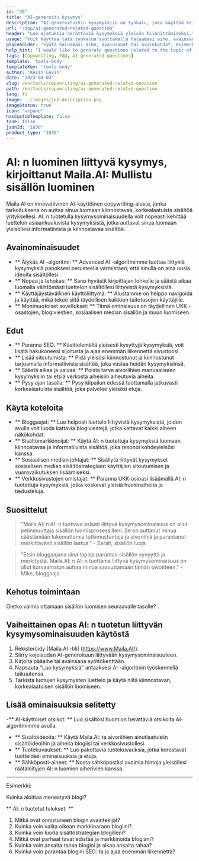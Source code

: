 ```yaml
---
id: "38"
title: "AI-generoitu kysymys"
description: "AI-generoituihin kysymyksiin on työkalu, joka käyttää keinotekoista älykkyyttä luodakseen asiaankuuluvat ja kiinnostavat kysymykset automaattisesti tietyn aiheen tai avainsanojen perusteella.  Tämä työkalu sopii täydellisesti UKK -osastojen, keskustelufoorumien, sosiaalisen median sisällön ja muun luomiseen, varmistamaan, että käsittelet kohdeyleisösi tärkeimpiä huolenaiheita."
url: "/app/ai-generated-related-question"
header: "Luo ajatuksia herättäviä kysymyksiä yleisön kiinnittämiseksi."
usage: "Voit käyttää tätä työkalua syöttämällä haluamasi aihe, avainsanat tai avainpisteet.  AI tuottaa sitten sarjan hyvin muotoiltuja, asiaankuuluvia ja kiinnostavia kysymyksiä panoksesi perusteella."
placeholder: "Syötä haluamasi aihe, avainsanat tai avainkohdat, esimerkiksi: \ n \ ntopic: Sosiaalisen median markkinointi \ nywords: Facebook, Instagram, Twitter, LinkedIn \ n \ n"
help_hint: "I would like to generate questions related to the topic of sustainable fashion."
tags: [Copywriting, FAQ, AI-generated questions]
template: 'tools-body'
templateKey: 'tools-body'
author: 'Kevin Levin'
date: "2023-04-03"
slug: /en/tools/copywriting/ai-generated-related-question
path: /en/tools/copywriting/ai-generated-related-question
lang: fi
image: ../images/job-description.png
imageStatus: true
icon: "vrpano"
hasCustomTemplate: false
tone: false
jsonId: "1038"
product_type: "1038"
---
```

# AI: n luominen liittyvä kysymys, kirjoittanut Maila.AI: Mullistu sisällön luominen

Maila.AI on innovatiivinen AI-käyttöinen copywriting-alusta, jonka tarkoituksena on auttaa sinua luomaan kiinnostavaa, korkealaatuista sisältöä yrityksellesi.  AI: n tuotetulla kysymysominaisuudella voit nopeasti kehittää luettelon asiaankuuluvista kysymyksistä, jotka auttavat sinua luomaan yleisöllesi informatiivista ja kiinnostavaa sisältöä.

## Avainominaisuudet

- ** Älykäs AI -algoritmi: ** Advanced AI -algoritmimme tuottaa liittyviä kysymyksiä panoksesi perusteella varmistaen, että sinulla on aina uusia ideoita sisältöllesi.
 - ** Nopea ja tehokas: ** Sano hyvästit kirjoittajan lohkolle ja säästä aikaa luomalla välittömästi luettelon sisältöllesi liittyvistä kysymyksistä.
 - ** Käyttäjäystävällinen käyttöliittymä: ** Alustamme on helppo navigoida ja käyttää, mikä tekee siitä täydellisen kaikkien taitotasojen käyttäjille.
 - ** Monimuotoiset sovellukset: ** Tämä ominaisuus on täydellinen UKK -osastojen, blogiviestien, sosiaalisen median sisällön ja muun luomiseen.

## Edut

- ** Paranna SEO: ** Käsittelemällä yleisesti kysyttyjä kysymyksiä, voit lisätä hakukoneesi sijoitusta ja ajaa enemmän liikennettä sivustoosi.
 - ** Lisää sitoutumista: ** Pidä yleisösi kiinnostunut ja kiinnostunut tarjoamalla informatiivista sisältöä, joka vastaa heidän kysymyksiinsä.
 - ** Säästä aikaa ja vaivaa: ** Poista tarve aivoriihien manuaaliseen kysymyksiin tai etsiä verkosta aiheisiin aiheutuvia aiheita.
 - ** Pysy ajan tasalla: ** Pysy kilpailun edessä tuottamalla jatkuvasti korkealaatuista sisältöä, joka palvelee yleisösi etuja.

## Käytä koteloita

- ** Bloggaajat: ** Luo helposti luettelo liittyvistä kysymyksistä, joiden avulla voit luoda kattavia blogiviestejä, jotka kattavat kaikki aiheen näkökohdat.
 - ** Sisältömarkkinoijat: ** Käytä AI: n tuotettuja kysymyksiä luomaan kiinnostavaa ja informatiivista sisältöä, joka resonoi kohdeyleisösi kanssa.
 - ** Sosiaalisen median johtajat: ** Sisällytä liittyvät kysymykset sosiaalisen median sisältöstrategiaan käyttäjien sitoutumisen ja vuorovaikutuksen lisäämiseksi.
 - ** Verkkosivustojen omistajat: ** Paranna UKK-osioasi lisäämällä AI: n tuotettuja kysymyksiä, jotka koskevat yleisiä huolenaiheita ja tiedusteluja.

## Suosittelut

> "Maila.AI: n AI: n tuottava asiaan liittyvä kysymysominaisuus on ollut pelinmuuttaja sisällön luomisprosessilleni. Se on auttanut minua säästämään lukemattomia tutkimustunteja ja aivoriihiä ja parantanut merkittävästi sisällön laatua."  - Sarah, sisällön luoja

> "Etsin bloggaajana aina tapoja parantaa sisällön syvyyttä ja merkitystä. Maila.AI: n AI: n tuottama liittyvä kysymysominaisuus on ollut korvaamaton auttaa minua saavuttamaan tämän tavoitteen."  - Mike, bloggaaja

## Kehotus toimintaan

Oletko valmis ottamaan sisällön luomisen seuraavalle tasolle?  .

## Vaiheittainen opas AI: n tuotetun liittyvän kysymysominaisuuden käytöstä

1. Rekisteröidy [Maila.AI -tili] (https://www.Maila.AI/).
 2. Siirry kojelaudan AI-generoituun liittyvään kysymysominaisuuteen.
 3. Kirjoita pääaihe tai avainsana syöttökenttään.
 4. Napsauta "Luo kysymyksiä" antaaksesi AI -algoritmin työskennellä taikuutensa.
 5. Tarkista luotujen kysymysten luettelo ja käytä niitä kiinnostavan, korkealaatuisen sisällön luomiseen.

## Lisää ominaisuuksia selitetty

-** AI-käyttöiset otsikot: ** Luo sisältösi huomion herättäviä otsikoita AI-algoritmimme avulla.
 - ** Sisältöideoita: ** Käytä Maila.AI: ta aivoriihien ainutlaatuisiin sisältöideoihin ja aiheita blogiisi tai verkkosivustollesi.
 - ** Tuotekuvaukset: ** Luo pakottavia tuotekuvauksia, jotka korostavat tuotteidesi ominaisuuksia ja etuja.
 - ** Sähköposti-aiheet: ** Nosta sähköpostiisi avoimia hintoja yleisöllesi räätälöityjen AI: n luomien aiherivien kanssa.

---

Esimerkki:

Kuinka aloittaa menestyvä blogi?

** AI: n tuotetut tulokset: **
 1. Mitkä ovat onnistuneen blogin avaintekijät?
 2. Kuinka voin valita oikean markkinaraon blogiini?
 3. Kuinka voin luoda sisältöstrategian blogilleni?
 4. Mitkä ovat parhaat tavat edistää ja markkinoida blogiani?
 5. Kuinka voin ansaita rahaa blogini ja alkaa ansaita rahaa?
 6. Kuinka voin parantaa blogini SEO: ta ja ajaa enemmän liikennettä?
